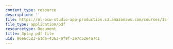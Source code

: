 ```yaml
---
content_type: resource
description: ''
file: https://ol-ocw-studio-app-production.s3.amazonaws.com/courses/15-401-finance-theory-i-fall-2008/96e6c52361da43630f9f2e7c52e4a7c1_P03PfYgNjmw.pdf
file_type: application/pdf
resourcetype: Document
title: 3play pdf file
uid: 96e6c523-61da-4363-0f9f-2e7c52e4a7c1
---
```

